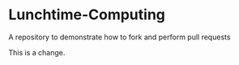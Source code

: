 # Lunchtime-Computing
A repository to demonstrate how to fork and perform pull requests

This is a change.
